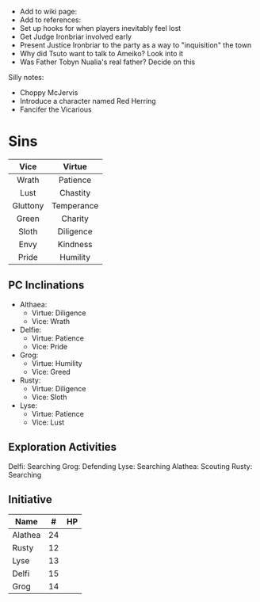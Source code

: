 * Add to wiki page:
* Add to references: 
* Set up hooks for when players inevitably feel lost
* Get Judge Ironbriar involved early
* Present Justice Ironbriar to the party as a way to "inquisition" the town
* Why did Tsuto want to talk to Ameiko? Look into it
* Was Father Tobyn Nualia's real father? Decide on this

Silly notes:

* Choppy McJervis
* Introduce a character named Red Herring
* Fancifer the Vicarious


# Sins

|   Vice   |   Virtue   |
|:--------:|:----------:|
|  Wrath   |  Patience  |
|   Lust   |  Chastity  |
| Gluttony | Temperance |
|  Green   |  Charity   |
|  Sloth   | Diligence  |
|   Envy   |  Kindness  |
|  Pride   |  Humility  |


## PC Inclinations

* Althaea:
  * Virtue: Diligence
  * Vice: Wrath
* Delfie:
  * Virtue: Patience
  * Vice: Pride
* Grog:
  * Virtue: Humility
  * Vice: Greed
* Rusty:
  * Virtue: Diligence
  * Vice: Sloth
* Lyse:
  * Virtue: Patience
  * Vice: Lust



## Exploration Activities

Delfi: Searching
Grog: Defending
Lyse: Searching
Alathea: Scouting
Rusty: Searching


## Initiative

| Name    | #   | HP  |
|---------|-----|-----|
| Alathea | 24  |     |
| Rusty   | 12  |     |
| Lyse    | 13  |     |
| Delfi   | 15  |     |
| Grog    | 14  |     |
